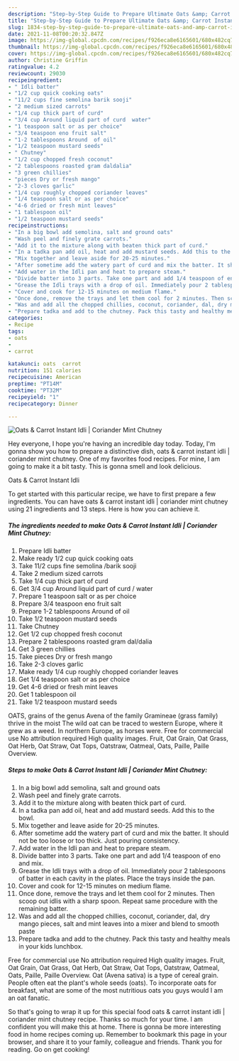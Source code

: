 ```yaml
---
description: "Step-by-Step Guide to Prepare Ultimate Oats &amp; Carrot Instant Idli | Coriander Mint Chutney"
title: "Step-by-Step Guide to Prepare Ultimate Oats &amp; Carrot Instant Idli | Coriander Mint Chutney"
slug: 1834-step-by-step-guide-to-prepare-ultimate-oats-and-amp-carrot-instant-idli-coriander-mint-chutney
date: 2021-11-08T00:20:32.847Z
image: https://img-global.cpcdn.com/recipes/f926eca8e6165601/680x482cq70/oats-carrot-instant-idli-coriander-mint-chutney-recipe-main-photo.jpg
thumbnail: https://img-global.cpcdn.com/recipes/f926eca8e6165601/680x482cq70/oats-carrot-instant-idli-coriander-mint-chutney-recipe-main-photo.jpg
cover: https://img-global.cpcdn.com/recipes/f926eca8e6165601/680x482cq70/oats-carrot-instant-idli-coriander-mint-chutney-recipe-main-photo.jpg
author: Christine Griffin
ratingvalue: 4.2
reviewcount: 29030
recipeingredient:
- " Idli batter"
- "1/2 cup quick cooking oats"
- "11/2 cups fine semolina barik sooji"
- "2 medium sized carrots"
- "1/4 cup thick part of curd"
- "3/4 cup Around liquid part of curd  water"
- "1 teaspoon salt or as per choice"
- "3/4 teaspoon eno fruit salt"
- "1-2 tablespoons Around  of oil"
- "1/2 teaspoon mustard seeds"
- " Chutney"
- "1/2 cup chopped fresh coconut"
- "2 tablespoons roasted gram daldalia"
- "3 green chillies"
- "pieces Dry or fresh mango"
- "2-3 cloves garlic"
- "1/4 cup roughly chopped coriander leaves"
- "1/4 teaspoon salt or as per choice"
- "4-6 dried or fresh mint leaves"
- "1 tablespoon oil"
- "1/2 teaspoon mustard seeds"
recipeinstructions:
- "In a big bowl add semolina, salt and ground oats"
- "Wash peel and finely grate carrots."
- "Add it to the mixture along with beaten thick part of curd."
- "In a tadka pan add oil, heat and add mustard seeds. Add this to the bowl."
- "Mix together and leave aside for 20-25 minutes."
- "After sometime add the watery part of curd and mix the batter. It should not be too loose or too thick. Just pouring consistency."
- "Add water in the Idli pan and heat to prepare steam."
- "Divide batter into 3 parts. Take one part and add 1/4 teaspoon of eno and mix."
- "Grease the Idli trays with a drop of oil. Immediately pour 2 tablespoons of batter in each cavity in the plates. Place the trays inside the pan."
- "Cover and cook for 12-15 minutes on medium flame."
- "Once done, remove the trays and let them cool for 2 minutes. Then scoop out idlis with a sharp spoon. Repeat same procedure with the remaining batter."
- "Was and add all the chopped chillies, coconut, coriander, dal, dry mango pieces, salt and mint leaves into a mixer and blend to smooth paste"
- "Prepare tadka and add to the chutney. Pack this tasty and healthy meals in your kids lunchbox."
categories:
- Recipe
tags:
- oats
- 
- carrot

katakunci: oats  carrot 
nutrition: 151 calories
recipecuisine: American
preptime: "PT14M"
cooktime: "PT32M"
recipeyield: "1"
recipecategory: Dinner

---
```



![Oats & Carrot Instant Idli | Coriander Mint Chutney](https://img-global.cpcdn.com/recipes/f926eca8e6165601/680x482cq70/oats-carrot-instant-idli-coriander-mint-chutney-recipe-main-photo.jpg)

Hey everyone, I hope you're having an incredible day today. Today, I'm gonna show you how to prepare a distinctive dish, oats & carrot instant idli | coriander mint chutney. One of my favorites food recipes. For mine, I am going to make it a bit tasty. This is gonna smell and look delicious.

Oats & Carrot Instant Idli 

To get started with this particular recipe, we have to first prepare a few ingredients. You can have oats & carrot instant idli | coriander mint chutney using 21 ingredients and 13 steps. Here is how you can achieve it.

<!--inarticleads1-->

##### The ingredients needed to make Oats & Carrot Instant Idli | Coriander Mint Chutney:

1. Prepare  Idli batter
1. Make ready 1/2 cup quick cooking oats
1. Take 11/2 cups fine semolina /barik sooji
1. Take 2 medium sized carrots
1. Take 1/4 cup thick part of curd
1. Get 3/4 cup Around liquid part of curd / water
1. Prepare 1 teaspoon salt or as per choice
1. Prepare 3/4 teaspoon eno fruit salt
1. Prepare 1-2 tablespoons Around  of oil
1. Take 1/2 teaspoon mustard seeds
1. Take  Chutney
1. Get 1/2 cup chopped fresh coconut
1. Prepare 2 tablespoons roasted gram dal/dalia
1. Get 3 green chillies
1. Take pieces Dry or fresh mango
1. Take 2-3 cloves garlic
1. Make ready 1/4 cup roughly chopped coriander leaves
1. Get 1/4 teaspoon salt or as per choice
1. Get 4-6 dried or fresh mint leaves
1. Get 1 tablespoon oil
1. Take 1/2 teaspoon mustard seeds


OATS, grains of the genus Avena of the family Gramineae (grass family) thrive in the moist The wild oat can be traced to western Europe, where it grew as a weed. In northern Europe, as horses were. Free for commercial use No attribution required High quality images. Fruit, Oat Grain, Oat Grass, Oat Herb, Oat Straw, Oat Tops, Oatstraw, Oatmeal, Oats, Paille, Paille Overview. 

<!--inarticleads2-->

##### Steps to make Oats & Carrot Instant Idli | Coriander Mint Chutney:

1. In a big bowl add semolina, salt and ground oats
1. Wash peel and finely grate carrots.
1. Add it to the mixture along with beaten thick part of curd.
1. In a tadka pan add oil, heat and add mustard seeds. Add this to the bowl.
1. Mix together and leave aside for 20-25 minutes.
1. After sometime add the watery part of curd and mix the batter. It should not be too loose or too thick. Just pouring consistency.
1. Add water in the Idli pan and heat to prepare steam.
1. Divide batter into 3 parts. Take one part and add 1/4 teaspoon of eno and mix.
1. Grease the Idli trays with a drop of oil. Immediately pour 2 tablespoons of batter in each cavity in the plates. Place the trays inside the pan.
1. Cover and cook for 12-15 minutes on medium flame.
1. Once done, remove the trays and let them cool for 2 minutes. Then scoop out idlis with a sharp spoon. Repeat same procedure with the remaining batter.
1. Was and add all the chopped chillies, coconut, coriander, dal, dry mango pieces, salt and mint leaves into a mixer and blend to smooth paste
1. Prepare tadka and add to the chutney. Pack this tasty and healthy meals in your kids lunchbox.


Free for commercial use No attribution required High quality images. Fruit, Oat Grain, Oat Grass, Oat Herb, Oat Straw, Oat Tops, Oatstraw, Oatmeal, Oats, Paille, Paille Overview. Oat (Avena sativa) is a type of cereal grain. People often eat the plant's whole seeds (oats). To incorporate oats for breakfast, what are some of the most nutritious oats you guys would I am an oat fanatic. 

So that's going to wrap it up for this special food oats & carrot instant idli | coriander mint chutney recipe. Thanks so much for your time. I am confident you will make this at home. There is gonna be more interesting food in home recipes coming up. Remember to bookmark this page in your browser, and share it to your family, colleague and friends. Thank you for reading. Go on get cooking!
